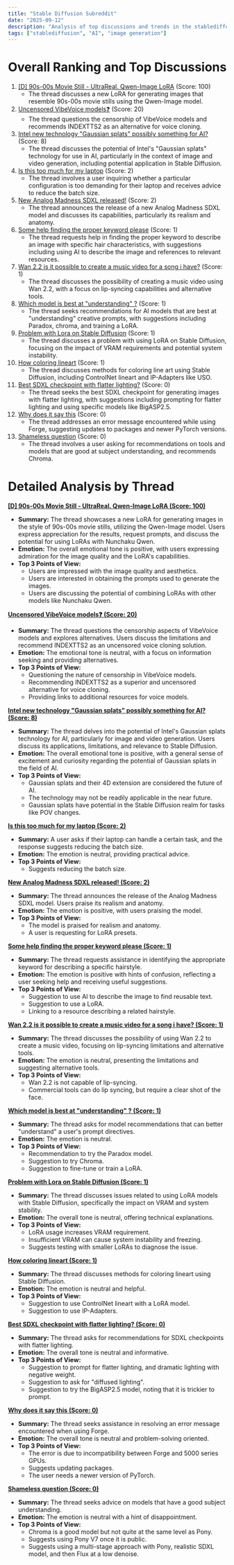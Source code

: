 ```yaml
---
title: "Stable Diffusion Subreddit"
date: "2025-09-12"
description: "Analysis of top discussions and trends in the stablediffusion subreddit"
tags: ["stablediffusion", "AI", "image generation"]
---
```


# Overall Ranking and Top Discussions
1.  [[D] 90s-00s Movie Still - UltraReal. Qwen-Image LoRA](https://www.reddit.com/gallery/1nf7rqv) (Score: 100)
    * The thread discusses a new LoRA for generating images that resemble 90s-00s movie stills using the Qwen-Image model.
2.  [Uncensored VibeVoice models❓](https://www.reddit.com/r/StableDiffusion/comments/1nf5zj9/uncensored_vibevoice_models/) (Score: 20)
    * The thread questions the censorship of VibeVoice models and recommends INDEXTTS2 as an alternative for voice cloning.
3.  [Intel new technology "Gaussian splats" possibly something for AI?](https://www.reddit.com/r/StableDiffusion/comments/1nfb2s6/intel_new_technology_gaussian_splats_possibly/) (Score: 8)
    * The thread discusses the potential of Intel's "Gaussian splats" technology for use in AI, particularly in the context of image and video generation, including potential application in Stable Diffusion.
4.  [Is this too much for my laptop](https://www.reddit.com/r/StableDiffusion/comments/1nf8kj1/is_this_too_much_for_my_laptop/) (Score: 2)
    * The thread involves a user inquiring whether a particular configuration is too demanding for their laptop and receives advice to reduce the batch size.
5.  [New Analog Madness SDXL released!](https://www.reddit.com/r/StableDiffusion/comments/1nfc5om/new_analog_madness_sdxl_released/) (Score: 2)
    * The thread announces the release of a new Analog Madness SDXL model and discusses its capabilities, particularly its realism and anatomy.
6.  [Some help finding the proper keyword please](https://i.redd.it/bvubfn7msrof1.png) (Score: 1)
    * The thread requests help in finding the proper keyword to describe an image with specific hair characteristics, with suggestions including using AI to describe the image and references to relevant resources.
7.  [Wan 2.2 is it possible to create a music video for a song i have?](https://www.reddit.com/r/StableDiffusion/comments/1nf7i2h/wan_22_is_it_possible_to_create_a_music_video_for/) (Score: 1)
    * The thread discusses the possibility of creating a music video using Wan 2.2, with a focus on lip-syncing capabilities and alternative tools.
8.  [Which model is best at "understanding" ?](https://www.reddit.com/r/StableDiffusion/comments/1nf7qr3/which_model_is_best_at_understanding/) (Score: 1)
    * The thread seeks recommendations for AI models that are best at "understanding" creative prompts, with suggestions including Paradox, chroma, and training a LoRA.
9.  [Problem with Lora on Stable Diffusion](https://www.reddit.com/r/StableDiffusion/comments/1nfacy6/problem_with_lora_on_stable_diffusion/) (Score: 1)
    * The thread discusses a problem with using LoRA on Stable Diffusion, focusing on the impact of VRAM requirements and potential system instability.
10. [How coloring lineart](https://www.reddit.com/r/StableDiffusion/comments/1nfd2r0/how_coloring_lineart/) (Score: 1)
    * The thread discusses methods for coloring line art using Stable Diffusion, including ControlNet lineart and IP-Adapters like USO.
11. [Best SDXL checkpoint with flatter lighting?](https://i.redd.it/raaf4idjhrof1.png) (Score: 0)
    * The thread seeks the best SDXL checkpoint for generating images with flatter lighting, with suggestions including prompting for flatter lighting and using specific models like BigASP2.5.
12. [Why does it say this](https://i.redd.it/zzlips44prof1.jpeg) (Score: 0)
    * The thread addresses an error message encountered while using Forge, suggesting updates to packages and newer PyTorch versions.
13. [Shameless question](https://www.reddit.com/r/StableDiffusion/comments/1nf6c15/shameless_question/) (Score: 0)
    * The thread involves a user asking for recommendations on tools and models that are good at subject understanding, and recommends Chroma.

# Detailed Analysis by Thread
**[ [D] 90s-00s Movie Still - UltraReal. Qwen-Image LoRA (Score: 100)](https://www.reddit.com/gallery/1nf7rqv)**
*  **Summary:**  The thread showcases a new LoRA for generating images in the style of 90s-00s movie stills, utilizing the Qwen-Image model. Users express appreciation for the results, request prompts, and discuss the potential for using LoRAs with Nunchaku Qwen.
*  **Emotion:** The overall emotional tone is positive, with users expressing admiration for the image quality and the LoRA's capabilities.
*  **Top 3 Points of View:**
    * Users are impressed with the image quality and aesthetics.
    * Users are interested in obtaining the prompts used to generate the images.
    * Users are discussing the potential of combining LoRAs with other models like Nunchaku Qwen.

**[Uncensored VibeVoice models❓ (Score: 20)](https://www.reddit.com/r/StableDiffusion/comments/1nf5zj9/uncensored_vibevoice_models/)**
*  **Summary:**  The thread questions the censorship aspects of VibeVoice models and explores alternatives. Users discuss the limitations and recommend INDEXTTS2 as an uncensored voice cloning solution.
*  **Emotion:** The emotional tone is neutral, with a focus on information seeking and providing alternatives.
*  **Top 3 Points of View:**
    * Questioning the nature of censorship in VibeVoice models.
    * Recommending INDEXTTS2 as a superior and uncensored alternative for voice cloning.
    * Providing links to additional resources for voice models.

**[Intel new technology "Gaussian splats" possibly something for AI? (Score: 8)](https://www.reddit.com/r/StableDiffusion/comments/1nfb2s6/intel_new_technology_gaussian_splats_possibly/)**
*  **Summary:**  The thread delves into the potential of Intel's Gaussian splats technology for AI, particularly for image and video generation. Users discuss its applications, limitations, and relevance to Stable Diffusion.
*  **Emotion:** The overall emotional tone is positive, with a general sense of excitement and curiosity regarding the potential of Gaussian splats in the field of AI.
*  **Top 3 Points of View:**
    * Gaussian splats and their 4D extension are considered the future of AI.
    * The technology may not be readily applicable in the near future.
    * Gaussian splats have potential in the Stable Diffusion realm for tasks like POV changes.

**[Is this too much for my laptop (Score: 2)](https://www.reddit.com/r/StableDiffusion/comments/1nf8kj1/is_this_too_much_for_my_laptop/)**
*  **Summary:**  A user asks if their laptop can handle a certain task, and the response suggests reducing the batch size.
*  **Emotion:** The emotion is neutral, providing practical advice.
*  **Top 3 Points of View:**
    * Suggests reducing the batch size.

**[New Analog Madness SDXL released! (Score: 2)](https://www.reddit.com/r/StableDiffusion/comments/1nfc5om/new_analog_madness_sdxl_released/)**
*  **Summary:**  The thread announces the release of the Analog Madness SDXL model. Users praise its realism and anatomy.
*  **Emotion:** The emotion is positive, with users praising the model.
*  **Top 3 Points of View:**
    * The model is praised for realism and anatomy.
    * A user is requesting for LoRA presets.

**[Some help finding the proper keyword please (Score: 1)](https://i.redd.it/bvubfn7msrof1.png)**
*  **Summary:**  The thread requests assistance in identifying the appropriate keyword for describing a specific hairstyle.
*  **Emotion:** The emotion is positive with hints of confusion, reflecting a user seeking help and receiving useful suggestions.
*  **Top 3 Points of View:**
    * Suggestion to use AI to describe the image to find reusable text.
    * Suggestion to use a LoRA.
    * Linking to a resource describing a related hairstyle.

**[Wan 2.2 is it possible to create a music video for a song i have? (Score: 1)](https://www.reddit.com/r/StableDiffusion/comments/1nf7i2h/wan_22_is_it_possible_to_create_a_music_video_for/)**
*  **Summary:**  The thread discusses the possibility of using Wan 2.2 to create a music video, focusing on lip-syncing limitations and alternative tools.
*  **Emotion:** The emotion is neutral, presenting the limitations and suggesting alternative tools.
*  **Top 3 Points of View:**
    * Wan 2.2 is not capable of lip-syncing.
    * Commercial tools can do lip syncing, but require a clear shot of the face.

**[Which model is best at "understanding" ? (Score: 1)](https://www.reddit.com/r/StableDiffusion/comments/1nf7qr3/which_model_is_best_at_understanding/)**
*  **Summary:**  The thread asks for model recommendations that can better "understand" a user's prompt directives.
*  **Emotion:** The emotion is neutral.
*  **Top 3 Points of View:**
    * Recommendation to try the Paradox model.
    * Suggestion to try Chroma.
    * Suggestion to fine-tune or train a LoRA.

**[Problem with Lora on Stable Diffusion (Score: 1)](https://www.reddit.com/r/StableDiffusion/comments/1nfacy6/problem_with_lora_on_stable_diffusion/)**
*  **Summary:**  The thread discusses issues related to using LoRA models with Stable Diffusion, specifically the impact on VRAM and system stability.
*  **Emotion:** The overall tone is neutral, offering technical explanations.
*  **Top 3 Points of View:**
    * LoRA usage increases VRAM requirement.
    * Insufficient VRAM can cause system instability and freezing.
    * Suggests testing with smaller LoRAs to diagnose the issue.

**[How coloring lineart (Score: 1)](https://www.reddit.com/r/StableDiffusion/comments/1nfd2r0/how_coloring_lineart/)**
*  **Summary:**  The thread discusses methods for coloring lineart using Stable Diffusion.
*  **Emotion:** The emotion is neutral and helpful.
*  **Top 3 Points of View:**
    * Suggestion to use ControlNet lineart with a LoRA model.
    * Suggestion to use IP-Adapters.

**[Best SDXL checkpoint with flatter lighting? (Score: 0)](https://i.redd.it/raaf4idjhrof1.png)**
*  **Summary:**  The thread asks for recommendations for SDXL checkpoints with flatter lighting.
*  **Emotion:** The overall tone is neutral and informative.
*  **Top 3 Points of View:**
    * Suggestion to prompt for flatter lighting, and dramatic lighting with negative weight.
    * Suggestion to ask for "diffused lighting".
    * Suggestion to try the BigASP2.5 model, noting that it is trickier to prompt.

**[Why does it say this (Score: 0)](https://i.redd.it/zzlips44prof1.jpeg)**
*  **Summary:**  The thread seeks assistance in resolving an error message encountered when using Forge.
*  **Emotion:** The overall tone is neutral and problem-solving oriented.
*  **Top 3 Points of View:**
    * The error is due to incompatibility between Forge and 5000 series GPUs.
    * Suggests updating packages.
    * The user needs a newer version of PyTorch.

**[Shameless question (Score: 0)](https://www.reddit.com/r/StableDiffusion/comments/1nf6c15/shameless_question/)**
*  **Summary:**  The thread seeks advice on models that have a good subject understanding.
*  **Emotion:** The emotion is neutral with a hint of disappointment.
*  **Top 3 Points of View:**
    * Chroma is a good model but not quite at the same level as Pony.
    * Suggests using Pony V7 once it is public.
    * Suggests using a multi-stage approach with Pony, realistic SDXL model, and then Flux at a low denoise.
